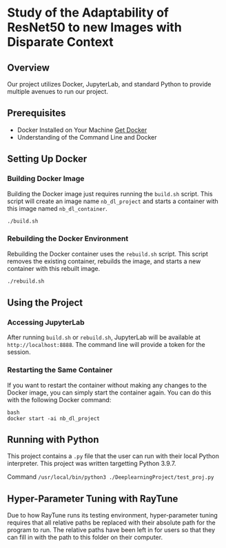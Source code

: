 # Study of the Adaptability of ResNet50 to new Images with Disparate Context

## Overview
Our project utilizes Docker, JupyterLab, and standard Python to provide multiple avenues to run our project.

## Prerequisites
- Docker Installed on Your Machine [Get Docker](https://docs.docker.com/get-docker/)
- Understanding of the Command Line and Docker

## Setting Up Docker

### Building Docker Image
Building the Docker image just requires running the `build.sh` script. This script will create an image name `nb_dl_project` and starts a container with this image named `nb_dl_container`.

```bash
./build.sh
```

### Rebuilding the Docker Environment
Rebuilding the Docker container uses the `rebuild.sh` script. This script removes the existing container, rebuilds the image, and starts a new container with this rebuilt image.

```bash
./rebuild.sh
```


## Using the Project
### Accessing JupyterLab
After running `build.sh` or `rebuild.sh`, JupyterLab will be available at `http://localhost:8888`. The command line will provide a token for the session.

### Restarting the Same Container
If you want to restart the container without making any changes to the Docker image, you can simply start the container again. You can do this with the following Docker command:

```
bash 
docker start -ai nb_dl_project
```

## Running with Python
This project contains a `.py` file that the user can run with their local Python interpreter. This project was written targetting Python 3.9.7.

Command `/usr/local/bin/python3 ./DeeplearningProject/test_proj.py`

## Hyper-Parameter Tuning with RayTune
Due to how RayTune runs its testing environment, hyper-parameter tuning requires that all relative paths be replaced with their absolute path for the program to run. The relative paths have been left in for users so that they can fill in with the path to this folder on their computer.